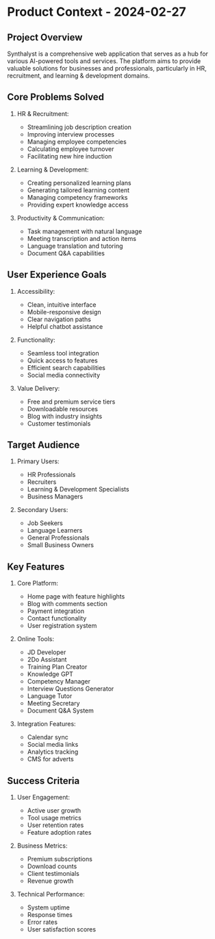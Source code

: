 # Product Context - 2024-02-27

## Project Overview

Synthalyst is a comprehensive web application that serves as a hub for various AI-powered tools and services. The platform aims to provide valuable solutions for businesses and professionals, particularly in HR, recruitment, and learning & development domains.

## Core Problems Solved

1. HR & Recruitment:

   - Streamlining job description creation
   - Improving interview processes
   - Managing employee competencies
   - Calculating employee turnover
   - Facilitating new hire induction

2. Learning & Development:

   - Creating personalized learning plans
   - Generating tailored learning content
   - Managing competency frameworks
   - Providing expert knowledge access

3. Productivity & Communication:
   - Task management with natural language
   - Meeting transcription and action items
   - Language translation and tutoring
   - Document Q&A capabilities

## User Experience Goals

1. Accessibility:

   - Clean, intuitive interface
   - Mobile-responsive design
   - Clear navigation paths
   - Helpful chatbot assistance

2. Functionality:

   - Seamless tool integration
   - Quick access to features
   - Efficient search capabilities
   - Social media connectivity

3. Value Delivery:
   - Free and premium service tiers
   - Downloadable resources
   - Blog with industry insights
   - Customer testimonials

## Target Audience

1. Primary Users:

   - HR Professionals
   - Recruiters
   - Learning & Development Specialists
   - Business Managers

2. Secondary Users:
   - Job Seekers
   - Language Learners
   - General Professionals
   - Small Business Owners

## Key Features

1. Core Platform:

   - Home page with feature highlights
   - Blog with comments section
   - Payment integration
   - Contact functionality
   - User registration system

2. Online Tools:

   - JD Developer
   - 2Do Assistant
   - Training Plan Creator
   - Knowledge GPT
   - Competency Manager
   - Interview Questions Generator
   - Language Tutor
   - Meeting Secretary
   - Document Q&A System

3. Integration Features:
   - Calendar sync
   - Social media links
   - Analytics tracking
   - CMS for adverts

## Success Criteria

1. User Engagement:

   - Active user growth
   - Tool usage metrics
   - User retention rates
   - Feature adoption rates

2. Business Metrics:

   - Premium subscriptions
   - Download counts
   - Client testimonials
   - Revenue growth

3. Technical Performance:
   - System uptime
   - Response times
   - Error rates
   - User satisfaction scores
